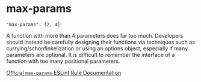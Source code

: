 # max-params

    "max-params": [2, 4]

A function with more than 4 parameters does far too much.
Developers should instead be carefully designing their
functions via techniques such as currying/schonfinkelization
or using an options object, especially if many parameters
are optional. It is difficult to remember the interface of a
function with too many positional parameters.

[Official `max-params` ESLint Rule Documentation][max-params-docs]

[max-params-docs]: https://github.com/eslint/eslint/blob/master/docs/rules/max-params.md
